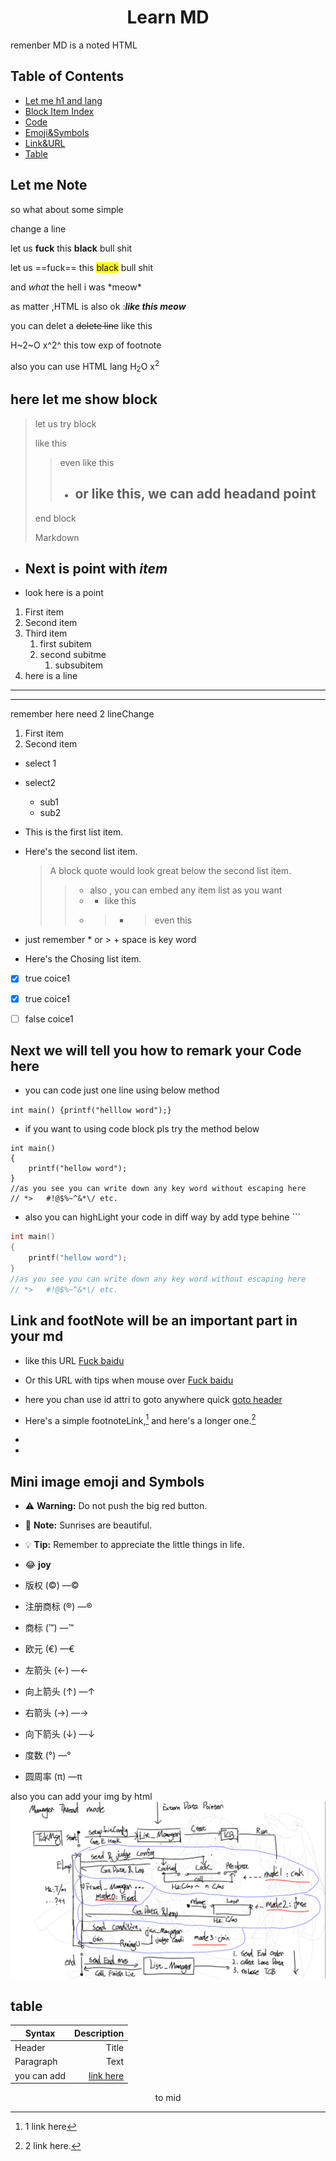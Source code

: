 # <center> Learn MD </center> <id id="header">

remenber MD is a noted HTML

## Table of Contents 

- [Let me h1 and lang](#Note)
- [Block Item Index](#block)
- [Code](#Code)
- [Emoji&Symbols](#emoji)
- [Link&URL](#url)
- [Table](#table)


## Let me Note <id id="Note">

so what about some simple

change a line

let us **fuck** this **black** bull shit

let us ==fuck== this <mark>black</mark> bull shit 

and  *what* the hell i was \*meow\*

as matter ,HTML is also ok :**<em>like this meow</em>** 

you can delet a ~~delete line~~ like this

 H~2~O x^2^ this tow exp of footnote

 also you can use HTML lang H<sub>2</sub>O x<sup>2</sup>


## here let me show block <id id="block">
>let us try block
>
>like this
>>even like this
>>
>> * ## or like this, we can add headand point
> end block 
> <p align = "left">Markdown</p>


- ## Next is point with *item* 
- look here is a point

1. First item 
2. Second item
3. Third item
	1. first subitem
	2. second subitme
		1. subsubitem
5. here is a line

---
***

remember here need 2 lineChange

1. First item
8. Second item


* select 1
* select2
	* sub1
    * sub2

* This is the first list item.
* Here's the second list item.

    > A block quote would look great below the second list item.
    >> * also , you can embed any item list as you want 
    >> * * like this
    >> * > * > even this
* just remember \* or \> + space is key word

* Here's the Chosing list item.

- [x] true coice1
- [x] true coice1
- [ ] false coice1



## Next we will tell you how to remark your Code here <id id="Code">

* you can code just one line using below method

`int main() {printf("helllow word");}`

* if you want to using code block pls try the method below

```
int main() 
{
	printf("hellow word");
}
//as you see you can write down any key word without escaping here
// *>	#!@$%~^&*\/ etc.
```

* also you can highLight your code in diff way by add type behine \```


```c++
int main() 
{
	printf("hellow word");
}
//as you see you can write down any key word without escaping here
// *>	#!@$%~^&*\/ etc.
```


## Link and footNote will be an important part in your md <id id="url">

* like this URL [Fuck baidu](https://www.baidu.com)
* Or this URL with tips when mouse over [Fuck baidu](https://www.baidu.com "baidu nmsl")
* here you chan use id attri to goto anywhere quick [goto header](#header)

* Here's a simple footnoteLink,[^1] and here's a longer one.[^2]
* [^1]: 1 link here
* [^2]: 2 link here.



## Mini image emoji and Symbols <id id="emoji">

* :warning: **Warning:** Do not push the big red button.

* :memo: **Note:** Sunrises are beautiful.

* :bulb: **Tip:** Remember to appreciate the little things in life.

* :joy: **joy** 
* 版权 (©) —&copy;
* 注册商标 (®) —&reg;
* 商标 (™) —&trade;
* 欧元 (€) —&euro;
* 左箭头 (←) —&larr;
* 向上箭头 (↑) —&uarr;
* 右箭头 (→) —&rarr;
* 向下箭头 (↓) —&darr;
* 度数 (°) —&#176;
* 圆周率 (π) —&#960;

also you can add your img by html
<img src="MDsample.png" alt="Albuquerque, New Mexico">



## table <id id="table">
| Syntax      | Description |
| ----------- | -----------: |
| Header      | Title       |
| Paragraph   | Text        |
| you can add | [link here](#header) |

<div align ="center" >   to mid </div> <id id="header">




